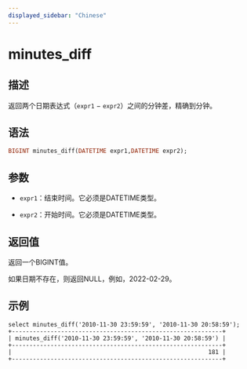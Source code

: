 ```yaml
---
displayed_sidebar: "Chinese"
---
```


# minutes_diff

## 描述

返回两个日期表达式（`expr1` − `expr2`）之间的分钟差，精确到分钟。

## 语法

```Haskell
BIGINT minutes_diff(DATETIME expr1,DATETIME expr2);
```

## 参数

- `expr1`：结束时间。它必须是DATETIME类型。

- `expr2`：开始时间。它必须是DATETIME类型。

## 返回值

返回一个BIGINT值。

如果日期不存在，则返回NULL，例如，2022-02-29。

## 示例

```Plain
select minutes_diff('2010-11-30 23:59:59', '2010-11-30 20:58:59');
+------------------------------------------------------------+
| minutes_diff('2010-11-30 23:59:59', '2010-11-30 20:58:59') |
+------------------------------------------------------------+
|                                                        181 |
+------------------------------------------------------------+
```